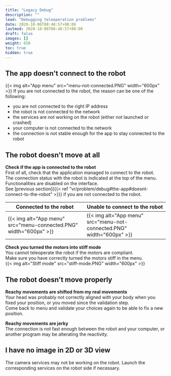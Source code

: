 ```yaml
---
title: "Legacy Debug"
description: ""
lead: "Debugging teleoperation problems"
date: 2020-10-06T08:48:57+00:00
lastmod: 2020-10-06T08:48:57+00:00
draft: false
images: []
weight: 650
toc: true
hidden: true
---
```


## The app doesn't connect to the robot
{{< img alt="App menu" src="menu-not-connected.PNG" width="600px" >}}
If you are not connected to the robot, the reason can be one of the following:
* you are not connected to the right IP address
* the robot is not connected to the network
* the services are not working on the robot (either not launched or crashed)
* your computer is not connected to the network
* the connection is not stable enough for the app to stay connected to the robot

## The robot doesn't move at all
**Check if the app is connected to the robot**  
First of all, check that the application managed to connect to the robot.  
The connection status with the robot is indicated at the top of the menu.
Functionalities are disabled on the interface.  
See [previous section]({{< ref "vr/problem/debug#the-app#doesnt-connect-to-the-robot" >}}) if you are not connected to the robot.  

|Connected to the robot|Unable to connect to the robot|
|----------------------|------------------------------|
|{{< img alt="App menu" src="menu-connected.PNG" width="600px" >}}|{{< img alt="App menu" src="menu-not-connected.PNG" width="600px" >}}|


**Check you turned the motors into stiff mode**  
You cannot teleoperate the robot if the motors are compliant.  
Make sure you have correctly turned the motors stiff in the menu.  
{{< img alt="Stiff mode" src="stiff-mode.PNG" width="600px" >}}

## The robot doesn't move properly
**Reachy movements are shifted from my real movements**  
Your head was probably not correctly aligned with your body when you fixed your position, or you moved since the validation step.  
Come back to menu and validate your choices again to be able to fix a new position.  

**Reachy movements are jerky**  
The connection is not fast enough between the robot and your computer, or another program may be alterating the reactivity.

## I have no image in 2D or 3D view
The camera services may not be working on the robot. Launch the corresponding services on the robot side if necessary.  